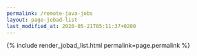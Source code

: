 ```yaml
---
permalink: /remote-java-jobs
layout: page-jobad-list
last_modified_at: 2020-05-21T05:11:37+0200
---
```

{% include render_jobad_list.html permalink=page.permalink %}
